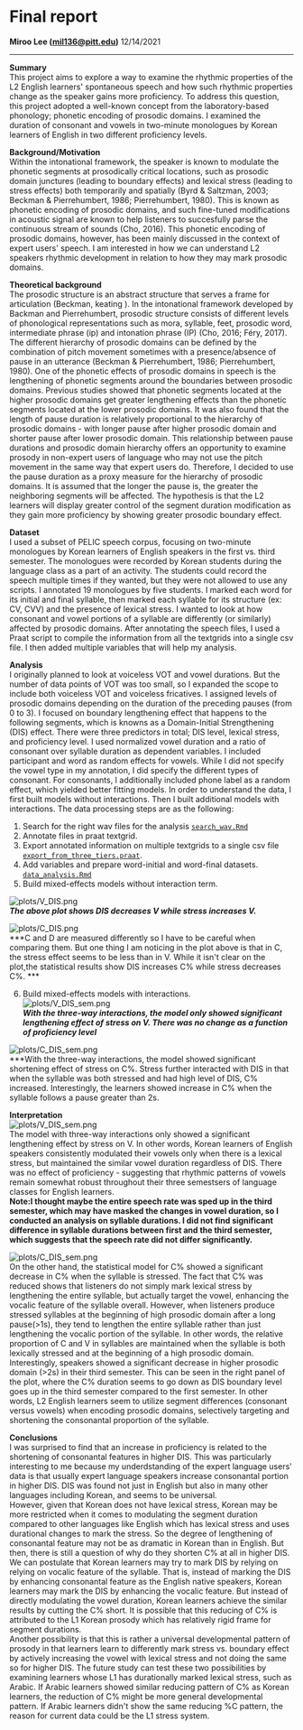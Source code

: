 Final report
================
**Miroo Lee (mil136@pitt.edu)**
12/14/2021

------------------------------------------------------------------------
**Summary**  
This project aims to explore a way to examine the rhythmic properties of the L2 English learners' spontaneous speech and how such rhythmic properties change as the speaker gains more proficiency. To address this question, this project adopted a well-known concept from the laboratory-based phonology; phonetic encoding of prosodic domains. I examined the duration of consonant and vowels in two-minute monologues by Korean learners of English in two different proficiency levels.

**Background/Motivation**  
Within the intonational framework, the speaker is known to modulate the phonetic segments at  prosodically critical locations, such as prosodic domain junctures (leading to boundary effects) and lexical stress (leading to stress effects) both temporarily and spatially (Byrd & Saltzman, 2003; Beckman & Pierrehumbert, 1986; Pierrehumbert, 1980). This is known as phonetic encoding of prosodic domains, and such fine-tuned modifications in acoustic signal are known to help listeners to succesfully parse the continuous stream of sounds (Cho, 2016). This phonetic encoding of prosodic domains, however, has been mainly discussed in the context of expert users' speech. I am interested in how we can understand L2 speakers rhythmic development in relation to how they may mark prosodic domains.  

**Theoretical background**  
The prosodic structure is an abstract structure that serves a frame for articulation (Beckman, keating ). In the intonational framework developed by Backman and Pierrehumbert, prosodic structure consists of different levels of phonological representations such as mora, syllable, feet, prosodic word, intermediate phrase (ip) and intonation phrase (IP) (Cho, 2016; Féry, 2017). The different hierarchy of prosodic domains can be defined by the combination of pitch movement sometimes with a presence/absence of pause in an utterance (Beckman & Pierrehumbert, 1986; Pierrehumbert, 1980). One of the phonetic effects of prosodic domains in speech is the lengthening of phonetic segments around the boundaries between prosodic domains. Previous studies showed that phonetic segments located at the higher prosodic domains get greater lengthening effects than the phonetic segments located at the lower prosodic domains. It was also found that the length of pause duration is relatively proportional to the hierarchy of prosodic domains - with longer pause after higher prosodic domain and shorter pause after lower prosodic domain. This relationship between pause durations and prosodic domain hierarchy offers an opportunity to examine prosody in non-expert users of language who may not use the pitch movement in the same way that expert users do. Therefore, I decided to use the pause duration as a proxy measure for the hierarchy of prosodic domains. It is assumed that the longer the pause is, the greater the neighboring segments will be affected. The hypothesis is that the L2 learners will display greater control of the segment duration modification as they gain more proficiency by showing greater prosodic boundary effect.  

**Dataset**  
I used a subset of PELIC speech corpus, focusing on two-minute monologues by Korean learners of English speakers in the first vs. third semester. The monologues were recorded by Korean students during the language class as a part of an activity. The students could record the speech multiple times if they wanted, but they were not allowed to use any scripts. I annotated 19 monologues by five students. I marked each word for its initial and final syllable, then marked each syllable for its structure (ex: CV, CVV) and the presence of lexical stress. I wanted to look at how consonant and vowel portions of a syllable are differently (or similarly) affected by prosodic domains. After annotating the speech files, I used a Praat script to compile the information from all the textgrids into a single csv file. I then added multiple variables that will help my analysis.  

**Analysis**  
I originally planned to look at voiceless VOT and vowel durations. But the number of data points of VOT was too small, so I expanded the scope to include both voiceless VOT and voiceless fricatives. I assigned levels of prosodic domains depending on the duration of the preceding pauses (from 0 to 3). I focused on boundary lengthening effect that happens to the following segments, which is knowns as a Domain-Initial Strengthening (DIS) effect. There were three predictors in total; DIS level, lexical stress, and proficiency level. I used normalized vowel duration and a ratio of consonant over syllable duration as dependent variables. I included participant and word as random effects for vowels. While I did not specify the vowel type in my annotation, I did specify the different types of consonant. For consonants, I additionally included phone label as a random effect, which yielded better fitting models. In order to understand the data, I first built models without interactions. Then I built additional models with interactions. The data processing steps are as the following:  
1. Search for the right wav files for the analysis [`search_wav.Rmd`](search_wav.Rmd)  
2. Annotate files in praat textgrid.  
3. Export annotated information on multiple textgrids to a single csv file [`export_from_three_tiers.praat`](export_from_three_tiers.praat).  
4. Add variables and prepare word-initial and word-final datasets. [`data_analysis.Rmd`](data_analysis.Rmd)  
5. Build mixed-effects models without interaction term.  
  
![plots/V_DIS.png](plots/V_DIS.png)  
***The above plot shows DIS decreases V while stress increases V.***  
  
   
    

![plots/C_DIS.png](plots/C_DIS.png)  
***C and D are measured differently so I have to be careful when comparing them. But one thing I am noticing in the plot above is that in C, the stress effect seems to be less than in V. While it isn't clear on the plot,the statistical results show DIS increases C% while stress decreases C%. ***   

  
6. Build mixed-effects models with interactions.  
![plots/V_DIS_sem.png](plots/V_DIS_sem.png)  
***With the three-way interactions, the model only showed significant lengthening effect of stress on V. There was no change as a function of proficiency level*** 

![plots/C_DIS_sem.png](plots/C_DIS_sem.png)  
***With the three-way interactions, the model showed significant shortening effect of stress on C%. Stress further interacted with DIS in that when the syllable was both stressed and had high level of DIS, C% increased. Interestingly, the learners showed increase in C% when the syllable follows a pause greater than 2s.  


**Interpretation**  
![plots/V_DIS_sem.png](plots/V_DIS_sem.png)  
The model with three-way interactions only showed a significant lengthening effect by stress on V. In other words, Korean learners of English speakers consistently modulated their vowels only when there is a lexical stress, but maintained the similar vowel duration regardless of DIS. There was no effect of proficiency - suggesting that rhythmic patterns of vowels remain somewhat robust throughout their three semestsers of language classes for English learners.  
**Note:I thought maybe the entire speech rate was sped up in the third semester, which may have masked the changes in vowel duration, so I conducted an analysis on syllable durations. I did not find significant difference in syllable durations between first and the third semester, which suggests that the speech rate did not differ significantly.**


![plots/C_DIS_sem.png](plots/C_DIS_sem.png)  
On the other hand, the statistical model for C% showed a significant decrease in C% when the syllable is stressed. The fact that C% was reduced shows that listeners do not simply mark lexical stress by lengthening the entire syllable, but actually target the vowel, enhancing the vocalic feature of the syllable overall. However, when listeners produce stressed syllables at the beginning of high prosodic domain after a long pause(>1s), they tend to lengthen the entire syllable rather than just lengthening the vocalic portion of the syllable. In other words, the relative proportion of C and V in syllables are maintained when the syllable is both lexically stressed and at the beginning of a high prosodic domain. Interestingly, speakers showed a significant decrease in higher prosodic domain (>2s) in their third semester. This can be seen in the right panel of the plot, where the C% duration seems to go down as DIS boundary level goes up in the third semester compared to the first semester. In other words, L2 English learners seem to utilize segment differences (consonant versus vowels) when encoding prosodic domains, selectively targeting and shortening the consonantal proportion of the syllable.  

**Conclusions**  
I was surprised to find that an increase in proficiency is related to the shortening of consonantal features in higher DIS. This was particularly interesting to me because my underdstanding of the expert language users' data is that usually expert language speakers increase consonantal portion in higher DIS. DIS was found not just in English but also in many other languages including Korean, and seems to be universal.  
However, given that Korean does not have lexical stress, Korean may be more restricted when it comes to modulating the segment duration compared to other languages like English which has lexical stress and uses durational changes to mark the stress. So the degree of lengthening of consonantal feature may not be as dramatic in Korean than in English. But then, there is still a question of why do they shorten C% at all in higher DIS.  
We can postulate that Korean learners may try to mark DIS by relying on relying on vocalic feature of the syllable. That is, instead of marking the DIS by enhancing consonantal feature as the English native speakers, Korean learners may mark the DIS by enhancing the vocalic feature. But instead of directly modulating the vowel duration, Korean learners achieve the similar results by cutting the C% short. It is possible that this reducing of C% is attributed to the L1 Korean prosody which has relatively rigid frame for segment durations.  
Another possibility is that this is rather a universal developmental pattern of prosody in that learners learn to differently mark stress vs. boundary effect by actively increasing the vowel with lexical stress and not doing the same so for higher DIS. 
The future study can test these two possibilities by examining learners whose L1 has durationally marked lexical stress, such as Arabic. If Arabic learners showed similar reducing pattern of C% as Korean learners, the reduction of C% might be more general developmental pattern. If Arabic learners didn't show the same reducing %C pattern, the reason for current data could be the L1 stress system. 